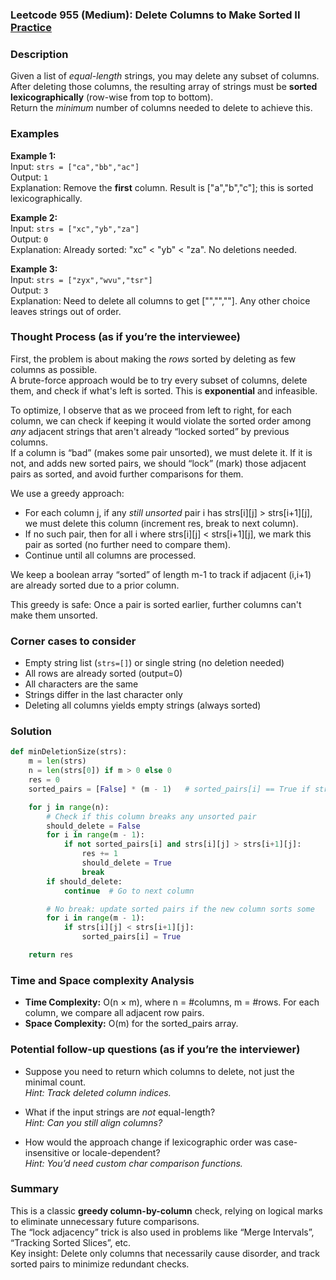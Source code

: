 ### Leetcode 955 (Medium): Delete Columns to Make Sorted II [Practice](https://leetcode.com/problems/delete-columns-to-make-sorted-ii)

### Description  
Given a list of *equal-length* strings, you may delete any subset of columns. After deleting those columns, the resulting array of strings must be **sorted lexicographically** (row-wise from top to bottom).   
Return the *minimum* number of columns needed to delete to achieve this.

### Examples  

**Example 1:**  
Input: `strs = ["ca","bb","ac"]`  
Output: `1`  
Explanation: Remove the **first** column. Result is ["a","b","c"]; this is sorted lexicographically.

**Example 2:**  
Input: `strs = ["xc","yb","za"]`  
Output: `0`  
Explanation: Already sorted: "xc" < "yb" < "za". No deletions needed.

**Example 3:**  
Input: `strs = ["zyx","wvu","tsr"]`  
Output: `3`  
Explanation: Need to delete all columns to get ["","",""]. Any other choice leaves strings out of order.

### Thought Process (as if you’re the interviewee)  
First, the problem is about making the *rows* sorted by deleting as few columns as possible.  
A brute-force approach would be to try every subset of columns, delete them, and check if what's left is sorted. This is **exponential** and infeasible.

To optimize, I observe that as we proceed from left to right, for each column, we can check if keeping it would violate the sorted order among *any* adjacent strings that aren't already “locked sorted” by previous columns.  
If a column is “bad” (makes some pair unsorted), we must delete it. If it is not, and adds new sorted pairs, we should “lock” (mark) those adjacent pairs as sorted, and avoid further comparisons for them.

We use a greedy approach:
- For each column j, if any *still unsorted* pair i has strs[i][j] > strs[i+1][j], we must delete this column (increment res, break to next column).
- If no such pair, then for all i where strs[i][j] < strs[i+1][j], we mark this pair as sorted (no further need to compare them).
- Continue until all columns are processed.

We keep a boolean array “sorted” of length m-1 to track if adjacent (i,i+1) are already sorted due to a prior column.

This greedy is safe: Once a pair is sorted earlier, further columns can't make them unsorted.

### Corner cases to consider  
- Empty string list (`strs=[]`) or single string (no deletion needed)
- All rows are already sorted (output=0)
- All characters are the same
- Strings differ in the last character only
- Deleting all columns yields empty strings (always sorted)

### Solution

```python
def minDeletionSize(strs):
    m = len(strs)
    n = len(strs[0]) if m > 0 else 0
    res = 0
    sorted_pairs = [False] * (m - 1)   # sorted_pairs[i] == True if strs[i] < strs[i+1], “locked”

    for j in range(n):
        # Check if this column breaks any unsorted pair
        should_delete = False
        for i in range(m - 1):
            if not sorted_pairs[i] and strs[i][j] > strs[i+1][j]:
                res += 1
                should_delete = True
                break
        if should_delete:
            continue  # Go to next column

        # No break: update sorted pairs if the new column sorts some
        for i in range(m - 1):
            if strs[i][j] < strs[i+1][j]:
                sorted_pairs[i] = True

    return res
```

### Time and Space complexity Analysis  

- **Time Complexity:** O(n × m), where n = #columns, m = #rows. For each column, we compare all adjacent row pairs.
- **Space Complexity:** O(m) for the sorted_pairs array.

### Potential follow-up questions (as if you’re the interviewer)  

- Suppose you need to return which columns to delete, not just the minimal count.  
  *Hint: Track deleted column indices.*

- What if the input strings are *not* equal-length?  
  *Hint: Can you still align columns?*

- How would the approach change if lexicographic order was case-insensitive or locale-dependent?  
  *Hint: You’d need custom char comparison functions.*

### Summary
This is a classic **greedy column-by-column** check, relying on logical marks to eliminate unnecessary future comparisons.  
The “lock adjacency” trick is also used in problems like “Merge Intervals”, “Tracking Sorted Slices”, etc.  
Key insight: Delete only columns that necessarily cause disorder, and track sorted pairs to minimize redundant checks.